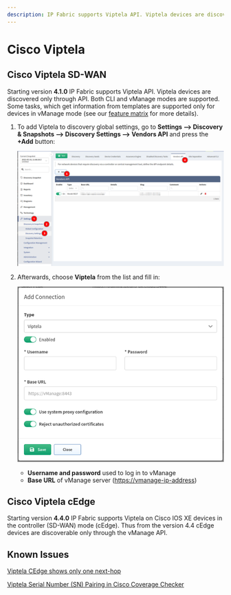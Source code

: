 ```yaml
---
description: IP Fabric supports Viptela API. Viptela devices are discovered only through API.
---
```


# Cisco Viptela

## Cisco Viptela SD-WAN

Starting version **4.1.0** IP Fabric supports Viptela API. Viptela devices are discovered only through API. Both CLI and vManage modes are supported. Some tasks, which get information from templates are supported only for devices in vManage mode (see our [feature matrix](https://matrix.ipfabric.io) for more details).

1. To add Viptela to discovery global settings, go to **Settings --> Discovery & Snapshots --> Discovery Settings --> Vendors API** and press the **+Add** button:

   ![vendor api add](vendor_api_add.png)

2. Afterwards, choose **Viptela** from the list and fill in:

   ![viptela api add](viptela_api_add.png)

   - **Username and password** used to log in to vManage
   - **Base URL** of vManage server ([https://vmanage-ip-address](https://vmanage-ip-address))

## Cisco Viptela cEdge

Starting version **4.4.0** IP Fabric supports Viptela on Cisco IOS XE devices in the controller (SD-WAN) mode (cEdge). Thus from the version 4.4 cEdge devices are discoverable only through the vManage API.

## Known Issues

[Viptela CEdge shows only one next-hop](../../../../support/known_issues/Vendors/cisco/Viptela_CEdge_shows_only_one_next_hop.md)

[Viptela Serial Number (SN) Pairing in Cisco Coverage Checker](../../../../support/known_issues/Vendors/cisco/Viptela_vSmart_SN.md)
